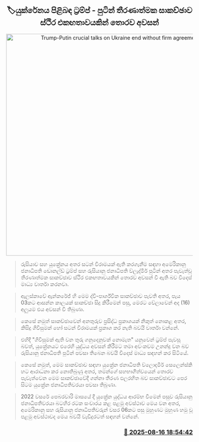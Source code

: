 <p align='center'><b><h2 align='center' title='Trump-Putin crucial talks on Ukraine end without firm agreement'>🏷යුක්රේනය පිළිබඳ ට්‍රම්ප් - පුටින් තීරණාත්මක සාකච්ඡාව ස්ථිර එකඟතාවයකින් තොරව අවසන්</h2></b></p>
<p align='center'><img src='https://helakuru.sgp1.cdn.digitaloceanspaces.com/esana/images/lib/trump-putin-alaska.jpg' width='600' alt='Trump-Putin crucial talks on Ukraine end without firm agreement'></p>

> රුසියාව සහ යුක්‍රේනය අතර සටන් විරාමයක් ඇති කරගැනීම සඳහා අමෙරිකානු ජනාධිපති ඩොනල්ඩ් ට්‍රම්ප් සහ රුසියානු ජනාධිපති ව්ලැද්මීර් පුටින් අතර පැවැත්වූ තීරණාත්මක සාකච්ඡාව ස්ථිර එකඟතාවයකින් තොරව අවසන් වී ඇති බව විදෙස් මාධ්‍ය වාර්තා කරනවා.

> ඇලස්කාවේ ඇන්කරේජ් හි මෙම ද්වි-පාර්ශ්වික සාකච්ඡාව පැවති අතර, පැය 03කට ආසන්න කාලයක් සාකච්ඡා සිදු කිරීමෙන් පසු, මෙරට වේලාවෙන් අද (16) අලුයම එ‍ය අවසන් වී තිබුණා.

> කෙසේ නමුත් සාකච්ඡාවෙන් අනතුරුව ප්‍රසිද්ධ ප්‍රකාශයක් නිකුත් නොකළ අතර, කිසිදු ගිවිසුමක් හෝ සටන් විරාමයක් ප්‍රකාශ කර නැති බවයි වාර්තා වන්නේ.

> එහිදී "ගිවිසුමක් ඇති වන තුරු ගනුදෙනුවක් නොමැත" යනුවෙන් ට්‍රම්ප් පැවසූ බවත්, යුක්‍රේනයට එරෙහි යුද්ධය අවසන් කිරීමට තමා අවංකවම උනන්දු වන බව රුසියානු ජනාධිපති පුටින් පවසා තිබෙන බවයි විදෙස් මාධ්‍ය සඳහන් කර සිටියේ.

> කෙසේ නමුත්, මෙම සාකච්ඡාව සඳහා යුක්‍රේන ජනාධිපති ව්ලොදමීර් සෙලෙන්ස්කි හට ආරාධනා කර නොතිබුණු අතර, තමන්ගේ සහභාගීත්වයෙන් තොරව පැවැත්වෙන මෙම සාකච්ඡාවේදී ගන්නා තීරණ ඵලරහිත බව සාකච්ඡාවට පෙර සිටම යුක්‍රේන ජනාධිපතිවරයා පවසා තිබුණා.

> 2022 වසරේ පෙබරවාරි මාසයේ දී යුක්‍රේන යුද්ධය ආරම්භ වීමෙන් පසුව රුසියානු ජනාධිපතිවරයා බටහිර රටක සංචාරය කළ පළමු අවස්ථාව මෙය වන අතර, අමෙරිකානු සහ රුසියානු ජනාධිපතිවරුන් වසර 06කට පසු මුහුණට මුහුණ හමු වූ පළමු අවස්ථාවද මෙය බවයි වැඩිදුරටත් සඳහන් වන්නේ.



<h3 align='right'><a href='https://www.helakuru.lk/esana/p/112750/'>📅 2025-08-16 18:54:42</a></h3>
